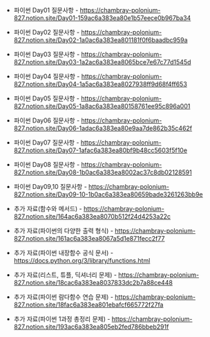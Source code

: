 - 파이썬 Day01 질문사항 - https://chambray-polonium-827.notion.site/Day01-159ac6a383ea80e1b57eece0b967ba34 <br>
- 파이썬 Day02 질문사항 - https://chambray-polonium-827.notion.site/Day02-1a0ac6a383ea801181f0f6baadbc959a <br>
- 파이썬 Day03 질문사항 - https://chambray-polonium-827.notion.site/Day03-1a2ac6a383ea8065bce7e67c77d1545d <br>
- 파이썬 Day04 질문사항 - https://chambray-polonium-827.notion.site/Day04-1a5ac6a383ea8027938ff9d68f4ff653 <br>
- 파이썬 Day05 질문사항 - https://chambray-polonium-827.notion.site/Day05-1a8ac6a383ea80158761ee95c896a001 <br>
- 파이썬 Day06 질문사항 - https://chambray-polonium-827.notion.site/Day06-1adac6a383ea80e9aa7de862b35c462f <br>
- 파이썬 Day07 질문사항 - https://chambray-polonium-827.notion.site/Day07-1afac6a383ea80bf9b48cc5603f5f10e <br>
- 파이썬 Day08 질문사항 - https://chambray-polonium-827.notion.site/Day08-1b0ac6a383ea8002ac37c8db02128591 <br>
- 파이썬 Day09,10 질문사항 - https://chambray-polonium-827.notion.site/Day09-10-1b0ac6a383ea80659bade3261263bb9e <br>


- 추가 자료(함수와 메서드) - https://chambray-polonium-827.notion.site/164ac6a383ea8070b512f24d4253a22c <br>
- 추가 자료(파이썬의 다양한 출력 형식) - https://chambray-polonium-827.notion.site/161ac6a383ea8067a5d1e871fecc2f77 <br>
- 추가 자료(파이썬 내장함수 공식 문서) - https://docs.python.org/3/library/functions.html <br>
- 추가 자료(리스트, 튜플, 딕셔너리 문제) - https://chambray-polonium-827.notion.site/18cac6a383ea8037833dc2b7a88ce448 <br>
- 추가 자료(파이썬 람다함수 연습 문제) - https://chambray-polonium-827.notion.site/18fac6a383ea801ebafcf665772f27fa <br>
- 추가 자료(파이썬 1과정 총정리 문제) - https://chambray-polonium-827.notion.site/193ac6a383ea805eb2fed786bbeb291f <br>